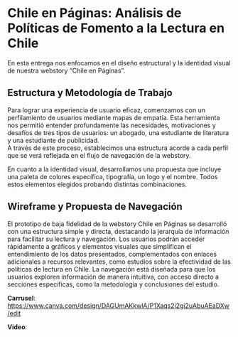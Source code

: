 # Chile en Páginas: Análisis de Políticas de Fomento a la Lectura en Chile 
En esta entrega nos enfocamos en el diseño estructural y la identidad visual de nuestra webstory “Chile en Páginas”. 

## **Estructura y Metodología de Trabajo**  
Para lograr una experiencia de usuario eficaz, comenzamos con un perfilamiento de usuarios mediante mapas de empatía. Esta herramienta nos permitió entender profundamente las necesidades, motivaciones y desafíos de tres tipos de usuarios: un abogado, una estudiante de literatura y una estudiante de publicidad.  
A través de este proceso, establecimos una estructura acorde a cada perfil que se verá reflejada en el flujo de navegación de la webstory. 

En cuanto a la identidad visual, desarrollamos una propuesta que incluye una paleta de colores específica, tipografía, un logo y el nombre. Todos estos elementos elegidos probando distintas combinaciones. 

## **Wireframe y Propuesta de Navegación**  
El prototipo de baja fidelidad de la webstory Chile en Páginas se desarrolló con una estructura simple y directa, destacando la jerarquía de información para facilitar su lectura y navegación. Los usuarios podrán acceder rápidamente a gráficos y elementos visuales que simplifican el entendimiento de los datos presentados, complementados con enlaces adicionales a recursos relevantes, como estudios sobre la efectividad de las políticas de lectura en Chile. La navegación está diseñada para que los usuarios exploren información de manera intuitiva, con acceso directo a secciones específicas, como la metodología y conclusiones del estudio.

**Carrusel**: https://www.canva.com/design/DAGUmAKkwlA/P1Xaqs2j2gi2uAbuAEaDXw/edit

**Video**:   
